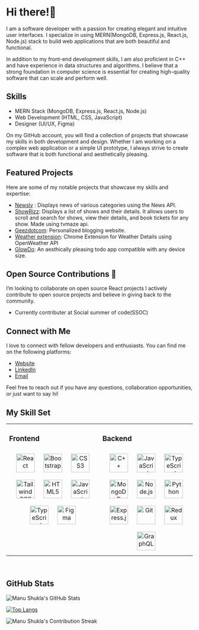 # Hi there!👋 

I am a software developer with a passion for creating elegant and intuitive user interfaces. I specialize in using  MERN(MongoDB, Express.js, React.js, Node.js) stack to build web applications that are both beautiful and functional.

 In addition to my front-end development skills, I am also proficient in C++ and have experience in data structures and algorithms. I believe that a strong foundation in computer science is essential for creating high-quality software that can scale and perform well.

## Skills
- MERN Stack (MongoDB, Express.js, React.js, Node.js)
- Web Development (HTML, CSS, JavaScript)
- Designer (UI/UX, Figma)

On my GitHub account, you will find a collection of projects that showcase my skills in both development and design. Whether I am working on a complex web application or a simple UI prototype, I always strive to create software that is both functional and aesthetically pleasing.

## Featured Projects
Here are some of my notable projects that showcase my skills and expertise:

- [Newsly](https://github.com/manu31shukla/Newsly) : Displays news of various categories using the News API.
- [ShowRizz](https://github.com/manu31shukla/Show-Bizz): Displays a list of shows and their details. It allows users to scroll and search for shows, view their details, and book tickets for any show. Made using tvmaze api.
- [Geezdotcom](https://github.com/manu31shukla/Blogging-site): Personalized blogging website.
- [Weather extension](https://github.com/manu31shukla/Weather-extension): Chrome Extension for Weather Details using OpenWeather API
- [GlowDo](https://github.com/manu31shukla/Todo-Application): An aesthically pleasing todo app compatible with any device size.

## Open Source Contributions 👯
I’m looking to collaborate on open source React projects
I actively contribute to open source projects and believe in giving back to the community. 

- Currently contributer at Social summer of code(SSOC)

## Connect with Me
I love to connect with fellow developers and enthusiasts. You can find me on the following platforms:

- [Website](https://manu31shukla.github.io/Chatbot/)
- [LinkedIn](https://www.linkedin.com/in/manu31shukla/)
- [Email](mailto:manu31shukla@email.com)

Feel free to reach out if you have any questions, collaboration opportunities, or just want to say hi!

## My Skill Set  
<table><tr><td valign="top" width="50%">



### Frontend  
<div align="center">  
<a href="https://reactjs.org/" target="_blank"><img style="margin: 10px" src="https://profilinator.rishav.dev/skills-assets/react-original-wordmark.svg" alt="React" height="50" /></a>  
<a href="https://getbootstrap.com/docs/3.4/javascript/" target="_blank"><img style="margin: 10px" src="https://profilinator.rishav.dev/skills-assets/bootstrap-plain.svg" alt="Bootstrap" height="50" /></a>  
<a href="https://www.w3schools.com/css/" target="_blank"><img style="margin: 10px" src="https://profilinator.rishav.dev/skills-assets/css3-original-wordmark.svg" alt="CSS3" height="50" /></a>  
 <a href="https://tailwindcss.com/" target="_blank"><img style="margin: 10px"src="https://upload.wikimedia.org/wikipedia/commons/d/d5/Tailwind_CSS_Logo.svg" alt="Tailwind CSS" height="50" /></a>  
<a href="https://en.wikipedia.org/wiki/HTML5" target="_blank"><img style="margin: 10px" src="https://profilinator.rishav.dev/skills-assets/html5-original-wordmark.svg" alt="HTML5" height="50" /></a>  
<a href="https://www.javascript.com/" target="_blank"><img style="margin: 10px" src="https://profilinator.rishav.dev/skills-assets/javascript-original.svg" alt="JavaScript" height="50" /></a>  
<a href="https://www.typescriptlang.org/" target="_blank"><img style="margin: 10px" src="https://profilinator.rishav.dev/skills-assets/typescript-original.svg" alt="TypeScript" height="50" /></a>  
<a href="https://www.figma.com/design/" target="_blank"><img style="margin: 10px" src="https://upload.wikimedia.org/wikipedia/commons/3/33/Figma-logo.svg" alt="Figma" height="50" /></a>   
</div>

</td><td valign="top" width="50%">



### Backend  
<div align="center">  
<a href="https://www.cplusplus.com/" target="_blank"><img style="margin: 10px" src="https://profilinator.rishav.dev/skills-assets/cplusplus-original.svg" alt="C++" height="50" /></a>  
<a href="https://www.javascript.com/" target="_blank"><img style="margin: 10px" src="https://profilinator.rishav.dev/skills-assets/javascript-original.svg" alt="JavaScript" height="50" /></a>  
<a href="https://www.typescriptlang.org/" target="_blank"><img style="margin: 10px" src="https://profilinator.rishav.dev/skills-assets/typescript-original.svg" alt="TypeScript" height="50" /></a>  
  <a href="https://www.mongodb.com/" target="_blank"><img style="margin: 10px" src="https://profilinator.rishav.dev/skills-assets/mongodb-original-wordmark.svg" alt="MongoDB" height="50" /></a>  
<a href="https://nodejs.org/" target="_blank"><img style="margin: 10px" src="https://profilinator.rishav.dev/skills-assets/nodejs-original-wordmark.svg" alt="Node.js" height="50" /></a>  
<a href="https://www.python.org/" target="_blank"><img style="margin: 10px" src="https://profilinator.rishav.dev/skills-assets/python-original.svg" alt="Python" height="50" /></a>  
<a href="https://expressjs.com/" target="_blank"><img style="margin: 10px" src="https://profilinator.rishav.dev/skills-assets/express-original-wordmark.svg" alt="Express.js" height="50" /></a>  
<a href="https://github.com/" target="_blank"><img style="margin: 10px" src="https://profilinator.rishav.dev/skills-assets/git-scm-icon.svg" alt="Git" height="50" /></a>  
<a href="https://redux.js.org/" target="_blank"><img style="margin: 10px" src="https://profilinator.rishav.dev/skills-assets/redux-original.svg" alt="Redux" height="50" /></a>  
<a href="https://graphql.org/" target="_blank"><img style="margin: 10px" src="https://upload.wikimedia.org/wikipedia/commons/1/17/GraphQL_Logo.svg" alt="GraphQL" height="50" /></a>  
</div>
</td></tr></table>  
<br/>  

## GitHub Stats
![Manu Shukla's GitHub Stats](https://github-readme-stats.vercel.app/api?username=manu31shukla&show_icons=true&theme=dark)

[![Top Langs](https://github-readme-stats.vercel.app/api/top-langs/?username=manu31shukla&layout=compact&theme=dark)](https://github.com/manu31shukla)

![Manu Shukla's Contribution Streak](https://github-readme-streak-stats.herokuapp.com/?user=manu31shukla&theme=dark)
